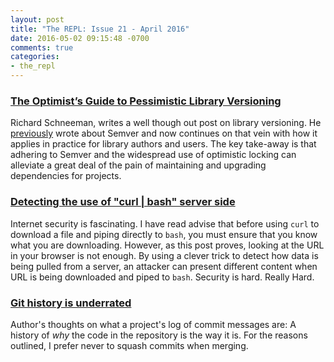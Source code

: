 ```yaml
---
layout: post
title: "The REPL: Issue 21 - April 2016"
date: 2016-05-02 09:15:48 -0700
comments: true
categories:
- the_repl
---
```


### [The Optimist’s Guide to Pessimistic Library Versioning][1]

Richard Schneeman, writes a well though out post on library versioning. He [previously][4] wrote about Semver and now continues on that vein with how it applies in practice for library authors and users. The key take-away is that adhering to Semver and the widespread use of optimistic locking can alleviate a great deal of the pain of maintaining and upgrading dependencies for projects.

### [Detecting the use of "curl | bash" server side][2]

Internet security is fascinating. I have read advise that before using `curl` to download a file and piping directly to `bash`, you must ensure that you know what you are downloading. However, as this post proves, looking at the URL in your browser is not enough. By using a clever trick to detect how data is being pulled from a server, an attacker can present different content when URL is being downloaded and piped to `bash`. Security is hard. Really Hard.

### [Git history is underrated][3]

Author's thoughts on what a project's log of commit messages are: A history of _why_ the code in the repository is the way it is. For the reasons outlined, I prefer never to squash commits when merging.


[1]: https://blog.codeship.com/optimists-guide-pessimistic-library-versioning/
[2]: https://www.idontplaydarts.com/2016/04/detecting-curl-pipe-bash-server-side/
[3]: http://eftimov.net/git-history-is-underrated
[4]: http://www.schneems.com/2015/11/29/what-is-semver.html

